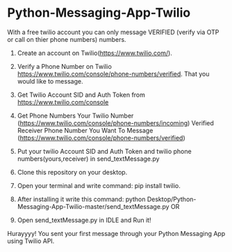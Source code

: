 # Python-Messaging-App-Twilio

With a free twilio account you can only message VERIFIED (verify via OTP or call on thier phone numbers) numbers.

1. Create an account on Twilio(https://www.twilio.com/).

2. Verify a Phone Number on Twilio https://www.twilio.com/console/phone-numbers/verified. That you would like to message.

3. Get Twilio Account SID and Auth Token from https://www.twilio.com/console

4. Get Phone Numbers Your Twilio Number (https://www.twilio.com/console/phone-numbers/incoming) Verified Receiver Phone Number You Want To Message (https://www.twilio.com/console/phone-numbers/verified)

5. Put your twilio Account SID and Auth Token and twilio phone numbers(yours,receiver) in send_textMessage.py

6. Clone this repository on your desktop.

7. Open your terminal and write command: pip install twilio. 

8. After installing it write this command: python Desktop/Python-Messaging-App-Twilio-master/send_textMessage.py
					OR
8. Open send_textMessage.py in IDLE and Run it!


Hurayyyy! You sent your first message through your Python Messaging App using Twilio API.



